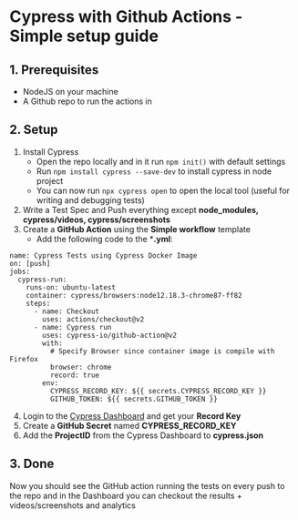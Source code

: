 # Cypress with Github Actions - Simple setup guide

## 1. Prerequisites
  - NodeJS on your machine
  - A Github repo to run the actions in

## 2. Setup
1. Install Cypress 
   - Open the repo locally and in it run `npm init()` with default settings
   - Run `npm install cypress --save-dev` to install cypress in node project
   - You can now run `npx cypress open` to open the local tool (useful for writing and debugging tests)
2. Write a Test Spec and Push everything except **node_modules, cypress/videos, cypress/screenshots**
3. Create a **GitHub Action** using the **Simple workflow** template
   - Add the following code to the ***.yml**:
```
name: Cypress Tests using Cypress Docker Image
on: [push]
jobs:
  cypress-run:
    runs-on: ubuntu-latest
    container: cypress/browsers:node12.18.3-chrome87-ff82
    steps:
      - name: Checkout
        uses: actions/checkout@v2
      - name: Cypress run
        uses: cypress-io/github-action@v2
        with:
          # Specify Browser since container image is compile with Firefox
          browser: chrome
          record: true
        env:
          CYPRESS_RECORD_KEY: ${{ secrets.CYPRESS_RECORD_KEY }}
          GITHUB_TOKEN: ${{ secrets.GITHUB_TOKEN }}
```
4. Login to the [Cypress Dashboard](https://dashboard.cypress.io/) and get your **Record Key**
5. Create a **GitHub Secret** named **CYPRESS_RECORD_KEY**
6. Add the **ProjectID** from the Cypress Dashboard to **cypress.json**

## 3. Done
Now you should see the GitHub action running the tests on every push 
to the repo and in the Dashboard you can checkout the results + videos/screenshots and analytics
